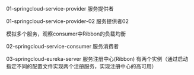 01-springcloud-service-provider
服务提供者

01-springcloud-service-provider-02
服务提供者02

模拟多个服务，观察consumer中Ribbon的负载均衡

02-springcloud-service-consumer
服务消费者

03-springcloud-eureka-server
服务注册中心(Ribbon)
有两个实例（通过启动指定不同的配置文件实现两个注册服务，实现注册中心的高可用）
